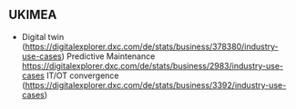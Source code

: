 ## UKIMEA

* Digital twin (https://digitalexplorer.dxc.com/de/stats/business/378380/industry-use-cases)
Predictive Maintenance https://digitalexplorer.dxc.com/de/stats/business/2983/industry-use-cases
IT/OT convergence (https://digitalexplorer.dxc.com/de/stats/business/3392/industry-use-cases)
